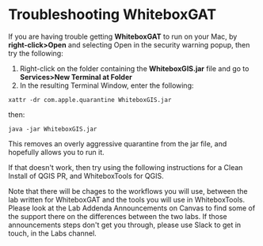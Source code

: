 # Troubleshooting WhiteboxGAT

If you are having trouble getting **WhiteboxGAT** to run on your Mac, by **right-click>Open** and selecting Open in the security warning popup, then try the following:

1. Right-click on the folder containing the **WhiteboxGIS.jar** file and go to **Services>New Terminal at Folder**
2. In the resulting Terminal Window, enter the following:

`xattr -dr com.apple.quarantine WhiteboxGIS.jar`  

then:

`java -jar WhiteboxGIS.jar`

This removes an overly aggressive quarantine from the jar file, and hopefully allows you to run it.

If that doesn't work, then try using the following instructions for a Clean Install of QGIS PR, and WhiteboxTools for QGIS.

Note that there will be chages to the workflows you will use, between the lab written for WhiteboxGAT and the tools you will use in WhiteboxTools. Please look at the Lab Addenda Announcements on Canvas to find some of the support there on the differences between the two labs. If those announcements steps don't get you through, please use Slack to get in touch, in the Labs channel.  
